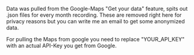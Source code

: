 Data was pulled from the Google-Maps "Get your data" feature, spits out .json files for every month recording. These are removed right here for privacy reasons but you can write me an email to get some anonymized data.

For pulling the Maps from google you need to replace "YOUR_API_KEY" with an actual API-Key you get from Google.
